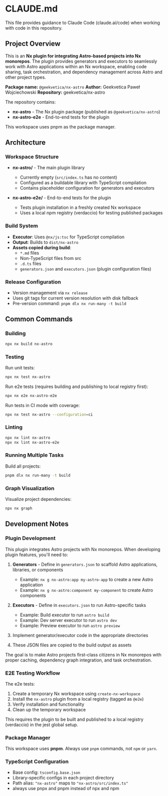 # CLAUDE.md

This file provides guidance to Claude Code (claude.ai/code) when working with code in this repository.

## Project Overview

This is an **Nx plugin for integrating Astro-based projects into Nx monorepos**. The plugin provides generators and executors to seamlessly work with Astro applications within an Nx workspace, enabling code sharing, task orchestration, and dependency management across Astro and other project types.

**Package name:** `@geekvetica/nx-astro`
**Author:** Geekvetica Paweł Wojciechowski
**Repository:** geekvetica/nx-astro

The repository contains:

- **nx-astro** - The Nx plugin package (published as `@geekvetica/nx-astro`)
- **nx-astro-e2e** - End-to-end tests for the plugin

This workspace uses pnpm as the package manager.

## Architecture

### Workspace Structure

- **nx-astro/** - The main plugin library

  - Currently empty (`src/index.ts` has no content)
  - Configured as a buildable library with TypeScript compilation
  - Contains placeholder configuration for generators and executors

- **nx-astro-e2e/** - End-to-end tests for the plugin
  - Tests plugin installation in a freshly created Nx workspace
  - Uses a local npm registry (verdaccio) for testing published packages

### Build System

- **Executor**: Uses `@nx/js:tsc` for TypeScript compilation
- **Output**: Builds to `dist/nx-astro`
- **Assets copied during build**:
  - `*.md` files
  - Non-TypeScript files from src
  - `.d.ts` files
  - `generators.json` and `executors.json` (plugin configuration files)

### Release Configuration

- Version management via `nx release`
- Uses git tags for current version resolution with disk fallback
- Pre-version command: `pnpm dlx nx run-many -t build`

## Common Commands

### Building

```sh
npx nx build nx-astro
```

### Testing

Run unit tests:

```sh
npx nx test nx-astro
```

Run e2e tests (requires building and publishing to local registry first):

```sh
npx nx e2e nx-astro-e2e
```

Run tests in CI mode with coverage:

```sh
npx nx test nx-astro --configuration=ci
```

### Linting

```sh
npx nx lint nx-astro
npx nx lint nx-astro-e2e
```

### Running Multiple Tasks

Build all projects:

```sh
pnpm dlx nx run-many -t build
```

### Graph Visualization

Visualize project dependencies:

```sh
npx nx graph
```

## Development Notes

### Plugin Development

This plugin integrates Astro projects with Nx monorepos. When developing plugin features, you'll need to:

1. **Generators** - Define in `generators.json` to scaffold Astro applications, libraries, or components

   - Example: `nx g nx-astro:app my-astro-app` to create a new Astro application
   - Example: `nx g nx-astro:component my-component` to create Astro components

2. **Executors** - Define in `executors.json` to run Astro-specific tasks

   - Example: Build executor to run `astro build`
   - Example: Dev server executor to run `astro dev`
   - Example: Preview executor to run `astro preview`

3. Implement generator/executor code in the appropriate directories
4. These JSON files are copied to the build output as assets

The goal is to make Astro projects first-class citizens in Nx monorepos with proper caching, dependency graph integration, and task orchestration.

### E2E Testing Workflow

The e2e tests:

1. Create a temporary Nx workspace using `create-nx-workspace`
2. Install the `nx-astro` plugin from a local registry (tagged as `@e2e`)
3. Verify installation and functionality
4. Clean up the temporary workspace

This requires the plugin to be built and published to a local registry (verdaccio) in the jest global setup.

### Package Manager

This workspace uses **pnpm**. Always use `pnpm` commands, not `npm` or `yarn`.

### TypeScript Configuration

- Base config: `tsconfig.base.json`
- Library-specific configs in each project directory
- Path alias: `"nx-astro"` maps to `"nx-astro/src/index.ts"`
- always use pnpx and pnpm instead of npx and npm
